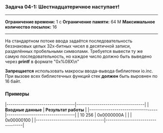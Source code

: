### Задача 04-1: Шестнадцатеричное наступает!

  -------------------------------------- ------
  **Ограничение времени:**               1 с
  **Ограничение памяти:**                64 M
  **Максимальное количество посылок:**   16
  -------------------------------------- ------

На стандартном потоке ввода задаётся последовательность беззнаковых
целых 32х-битных чисел в десятичной записи, разделённых пробельными
символами. Требуется вывести ту же самую последовательность, но каждое
число должно быть выведено через **printf** в формате \"0x%08X\\n\"

**Запрещается** использовать макросы ввода-вывода библиотеки io.inc. При
вызове всех библиотечных функций стек **должен** быть выровнен по 16
байт.

### Примеры

|-----------------------------------|-----------------------------------|
| **Входные данные**                | **Результат работы**              |
|-----------------------------------|-----------------------------------|
|     10 256                        |     0x0000000A                    |
|                                   |     0x00000100                    |
|-----------------------------------|-----------------------------------|
